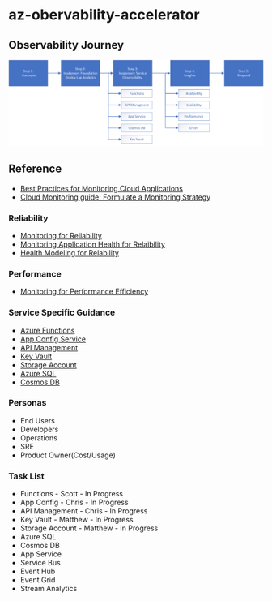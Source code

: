 # az-obervability-accelerator

## Observability Journey

![Journey](observability-journey.png)


## Reference

- [Best Practices for Monitoring Cloud Applications](https://docs.microsoft.com/en-us/azure/architecture/best-practices/monitoring)
- [Cloud Monitoring guide: Formulate a Monitoring Strategy](https://docs.microsoft.com/en-us/azure/cloud-adoption-framework/strategy/monitoring-strategy)

### Reliability

- [Monitoring for Reliability](https://docs.microsoft.com/en-us/azure/architecture/framework/resiliency/monitor-checklist)
- [Monitoring Application Health for Relaibility](https://docs.microsoft.com/en-us/azure/architecture/framework/resiliency/monitoring)
- [Health Modeling for Relability](https://docs.microsoft.com/en-us/azure/architecture/framework/resiliency/monitor-model)

### Performance

- [Monitoring for Performance Efficiency](https://docs.microsoft.com/en-us/azure/architecture/framework/scalability/monitor)

### Service Specific Guidance

- [Azure Functions](services/az-functions.md)
- [App Config Service](services/app-config.md)
- [API Management](services/api-management.md)
- [Key Vault](services/key-vault.md)
- [Storage Account](services/storage-account.md)
- [Azure SQL](services/sql-db.md)
- [Cosmos DB](services/cosmos-db.md)


### Personas

- End Users
- Developers
- Operations
- SRE
- Product Owner(Cost/Usage)

### Task List

- Functions - Scott - In Progress
- App Config - Chris - In Progress
- API Management - Chris - In Progress
- Key Vault - Matthew - In Progress
- Storage Account - Matthew - In Progress
- Azure SQL
- Cosmos DB
- App Service
- Service Bus
- Event Hub
- Event Grid
- Stream Analytics
